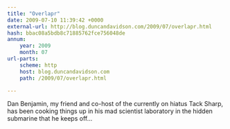 ```yaml
---
title: "Overlapr"
date: 2009-07-10 11:39:42 +0000
external-url: http://blog.duncandavidson.com/2009/07/overlapr.html
hash: bbac08a5bdb8c71885762fce756048de
annum:
    year: 2009
    month: 07
url-parts:
    scheme: http
    host: blog.duncandavidson.com
    path: /2009/07/overlapr.html

---
```


Dan Benjamin, my friend and co-host of the currently on hiatus Tack Sharp, has been cooking things up in his mad scientist laboratory in the hidden submarine that he keeps off...
